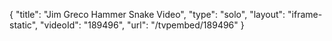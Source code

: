 {
    "title": "Jim Greco Hammer Snake Video",
    "type": "solo",
    "layout": "iframe-static",
    "videoId": "189496",
    "url": "\/tvpembed\/189496"
}